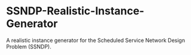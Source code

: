 # SSNDP-Realistic-Instance-Generator
A realistic instance generator for the Scheduled Service Network Design Problem (SSNDP).
